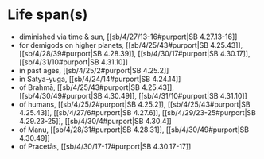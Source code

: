 # Life span(s)

* diminished via time & sun, [[sb/4/27/13-16#purport|SB 4.27.13-16]]
* for demigods on higher planets, [[sb/4/25/43#purport|SB 4.25.43]], [[sb/4/28/39#purport|SB 4.28.39]], [[sb/4/30/17#purport|SB 4.30.17]], [[sb/4/31/10#purport|SB 4.31.10]]
* in past ages, [[sb/4/25/2#purport|SB 4.25.2]]
* in Satya-yuga, [[sb/4/24/14#purport|SB 4.24.14]]
* of Brahmā, [[sb/4/25/43#purport|SB 4.25.43]], [[sb/4/30/49#purport|SB 4.30.49]], [[sb/4/31/10#purport|SB 4.31.10]]
* of humans, [[sb/4/25/2#purport|SB 4.25.2]], [[sb/4/25/43#purport|SB 4.25.43]], [[sb/4/27/6#purport|SB 4.27.6]], [[sb/4/29/23-25#purport|SB 4.29.23-25]], [[sb/4/30/4#purport|SB 4.30.4]]
* of Manu, [[sb/4/28/31#purport|SB 4.28.31]], [[sb/4/30/49#purport|SB 4.30.49]]
* of Pracetās, [[sb/4/30/17-17#purport|SB 4.30.17-17]]
